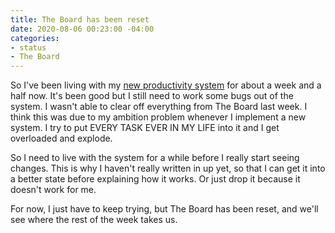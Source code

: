 ```yaml
---
title: The Board has been reset
date: 2020-08-06 00:23:00 -04:00
categories:
- status
- The Board
---
```


So I've been living with my [new productivity system](https://goodmorningsoda.com/2020/07/27/new-productivity-system/) for about a week and a half now. It's been good but I still need to work some bugs out of the system.  I wasn't able to clear off everything from The Board last week.  I think this was due to my ambition problem whenever I implement a new system. I try to put EVERY TASK EVER IN MY LIFE into it and I get overloaded and explode.

So I need to live with the system for a while before I really start seeing changes.  This is why I haven't really written in up yet, so that I can get it into a better state before explaining how it works. Or just drop it because it doesn't work for me. 

For now, I just have to keep trying, but The Board has been reset, and we'll see where the rest of the week takes us.  
